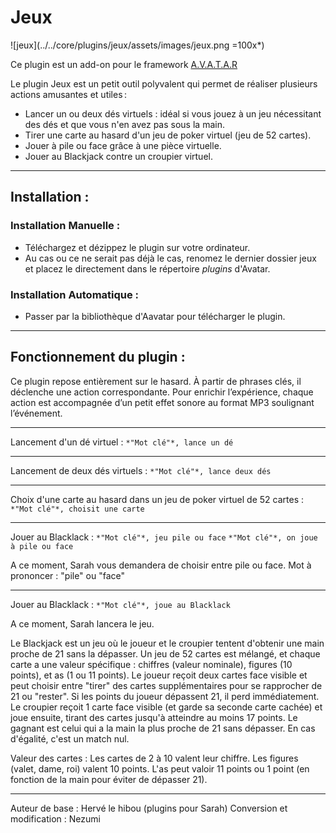 # Jeux

![jeux](../../core/plugins/jeux/assets/images/jeux.png =100x*)

Ce plugin est un add-on pour le framework [A.V.A.T.A.R](https://github.com/Avatar-Home-Automation/A.V.A.T.A.R-Server)

Le plugin Jeux est un petit outil polyvalent qui permet de réaliser plusieurs actions amusantes et utiles :

- Lancer un ou deux dés virtuels : idéal si vous jouez à un jeu nécessitant des dés et que vous n'en avez pas sous la main.
- Tirer une carte au hasard d'un jeu de poker virtuel (jeu de 52 cartes).
- Jouer à pile ou face grâce à une pièce virtuelle.
- Jouer au Blackjack contre un croupier virtuel.

---

## Installation :

### Installation Manuelle :

- Téléchargez et dézippez le plugin sur votre ordinateur.
- Au cas ou ce ne serait pas déjà le cas, renomez le dernier dossier jeux et placez le directement dans le répertoire *plugins* d'Avatar.

### Installation Automatique :

- Passer par la bibliothèque d'Aavatar pour télécharger le plugin.

---

## Fonctionnement du plugin :

Ce plugin repose entièrement sur le hasard. À partir de phrases clés, il déclenche une action correspondante.
Pour enrichir l’expérience, chaque action est accompagnée d’un petit effet sonore au format MP3 soulignant l’événement.

---

Lancement d'un dé virtuel :
`*"Mot clé"*, lance un dé`

---

Lancement de deux dés virtuels :
`*"Mot clé"*, lance deux dés`

---

Choix d'une carte au hasard dans un jeu de poker virtuel de 52 cartes :
`*"Mot clé"*, choisit une carte`

---

Jouer au Blacklack :
`*"Mot clé"*, jeu pile ou face`
`*"Mot clé"*, on joue à pile ou face`

A ce moment, Sarah vous demandera de choisir entre pile ou face.
Mot à prononcer : "pile" ou "face"

---

Jouer au Blacklack :
`*"Mot clé"*, joue au Blacklack`

A ce moment, Sarah lancera le jeu.

Le Blackjack est un jeu où le joueur et le croupier tentent d'obtenir une main proche de 21 sans la dépasser.
Un jeu de 52 cartes est mélangé, et chaque carte a une valeur spécifique : chiffres (valeur nominale), figures (10 points), et as (1 ou 11 points).
Le joueur reçoit deux cartes face visible et peut choisir entre "tirer" des cartes supplémentaires pour se rapprocher de 21 ou "rester". Si les points du joueur dépassent 21, il perd immédiatement. Le croupier reçoit 1 carte face visible (et garde sa seconde carte cachée) et joue ensuite, tirant des cartes jusqu'à atteindre au moins 17 points.
Le gagnant est celui qui a la main la plus proche de 21 sans dépasser. En cas d'égalité, c'est un match nul.

Valeur des cartes :
Les cartes de 2 à 10 valent leur chiffre.
Les figures (valet, dame, roi) valent 10 points.
L'as peut valoir 11 points ou 1 point (en fonction de la main pour éviter de dépasser 21).

---

Auteur de base : Hervé le hibou (plugins pour Sarah)
Conversion et modification : Nezumi



<br><br><br><br>